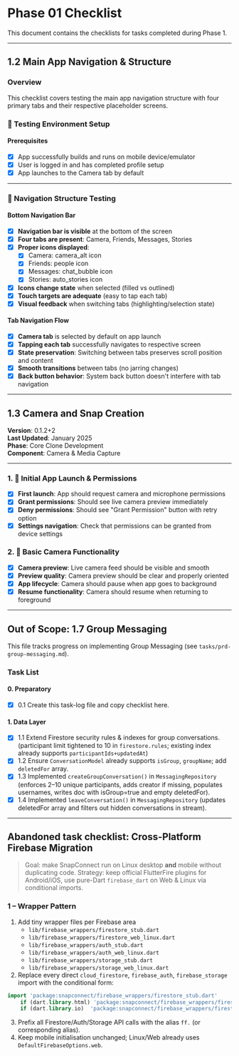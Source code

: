 # Phase 01 Checklist

This document contains the checklists for tasks completed during Phase 1.

---

## 1.2 Main App Navigation & Structure

### Overview
This checklist covers testing the main app navigation structure with four primary tabs and their respective placeholder screens.

### 🎯 Testing Environment Setup

#### Prerequisites
- [x] App successfully builds and runs on mobile device/emulator
- [x] User is logged in and has completed profile setup
- [x] App launches to the Camera tab by default

---

### 📱 Navigation Structure Testing

#### Bottom Navigation Bar
- [x] **Navigation bar is visible** at the bottom of the screen
- [x] **Four tabs are present**: Camera, Friends, Messages, Stories
- [x] **Proper icons displayed**:
  - [x] Camera: camera_alt icon
  - [x] Friends: people icon  
  - [x] Messages: chat_bubble icon
  - [x] Stories: auto_stories icon
- [x] **Icons change state** when selected (filled vs outlined)
- [x] **Touch targets are adequate** (easy to tap each tab)
- [x] **Visual feedback** when switching tabs (highlighting/selection state)

#### Tab Navigation Flow
- [x] **Camera tab** is selected by default on app launch
- [x] **Tapping each tab** successfully navigates to respective screen
- [x] **State preservation**: Switching between tabs preserves scroll position and content
- [x] **Smooth transitions** between tabs (no jarring changes)
- [x] **Back button behavior**: System back button doesn't interfere with tab navigation

---

## 1.3 Camera and Snap Creation

**Version**: 0.1.2+2  
**Last Updated**: January 2025  
**Phase**: Core Clone Development  
**Component**: Camera & Media Capture

---

### **1. 📱 Initial App Launch & Permissions**

- [x] **First launch**: App should request camera and microphone permissions
- [x] **Grant permissions**: Should see live camera preview immediately
- [x] **Deny permissions**: Should see "Grant Permission" button with retry option
- [x] **Settings navigation**: Check that permissions can be granted from device settings

### **2. 🎥 Basic Camera Functionality**

- [x] **Camera preview**: Live camera feed should be visible and smooth
- [x] **Preview quality**: Camera preview should be clear and properly oriented
- [x] **App lifecycle**: Camera should pause when app goes to background
- [x] **Resume functionality**: Camera should resume when returning to foreground

---

## Out of Scope: 1.7 Group Messaging

This file tracks progress on implementing Group Messaging (see `tasks/prd-group-messaging.md`).

### Task List

#### 0. Preparatory
- [x] 0.1 Create this task-log file and copy checklist here.

#### 1. Data Layer
- [x] 1.1 Extend Firestore security rules & indexes for group conversations. (participant limit tightened to 10 in `firestore.rules`; existing index already supports `participantIds+updatedAt`)
- [x] 1.2 Ensure `ConversationModel` already supports `isGroup`, `groupName`; add `deletedFor` array.
- [x] 1.3 Implemented `createGroupConversation()` in `MessagingRepository` (enforces 2–10 unique participants, adds creator if missing, populates usernames, writes doc with isGroup=true and empty deletedFor).
- [x] 1.4 Implemented `leaveConversation()` in `MessagingRepository` (updates deletedFor array and filters out hidden conversations in stream).

---

## Abandoned task checklist: Cross-Platform Firebase Migration

> Goal: make SnapConnect run on Linux desktop **and** mobile without duplicating code.
> Strategy: keep official FlutterFire plugins for Android/iOS, use pure-Dart `firebase_dart` on Web & Linux via conditional imports.

### 1 – Wrapper Pattern
1. Add tiny wrapper files per Firebase area
   - `lib/firebase_wrappers/firestore_stub.dart`
   - `lib/firebase_wrappers/firestore_web_linux.dart`
   - `lib/firebase_wrappers/auth_stub.dart`
   - `lib/firebase_wrappers/auth_web_linux.dart`
   - `lib/firebase_wrappers/storage_stub.dart`
   - `lib/firebase_wrappers/storage_web_linux.dart`
2. Replace every direct `cloud_firestore`, `firebase_auth`, `firebase_storage` import with the conditional form:

```dart
import 'package:snapconnect/firebase_wrappers/firestore_stub.dart'
    if (dart.library.html) 'package:snapconnect/firebase_wrappers/firestore_web_linux.dart'
    if (dart.library.io)  'package:snapconnect/firebase_wrappers/firestore_stub.dart' as ff;
```
3. Prefix all Firestore/Auth/Storage API calls with the alias `ff.` (or corresponding alias).
4. Keep mobile initialisation unchanged; Linux/Web already uses `DefaultFirebaseOptions.web`. 